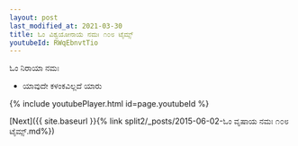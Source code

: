 ```yaml
---
layout: post
last_modified_at: 2021-03-30
title: ಓಂ ವಿಶ್ವಯೋನಾಯೆ ನಮಃ ೧೦೮ ಟೈಮ್ಸ್
youtubeId: RWqEbnvtTio
---
```

 
 
 ಓಂ ನಿರಾಯಾ ನಮಃ  
 
 -  ಯಾವುದೇ ಕಳಂಕವಿಲ್ಲದೆ ಯಾರು 
 
  
 
  
 
 
 
 
 
 


{% include youtubePlayer.html id=page.youtubeId %}
 
[Next]({{ site.baseurl }}{% link  split2/_posts/2015-06-02-ಓಂ ವೃಷಾಯ ನಮಃ ೧೦೮ ಟೈಮ್ಸ್.md%})
 
